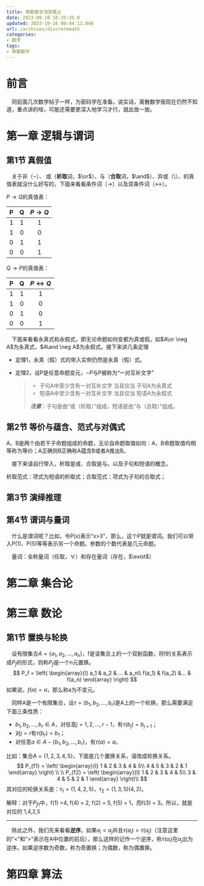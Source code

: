 ```yaml
---
title: 离散数学浅尝辄止
date: 2023-09-18 16:35:35.0
updated: 2023-10-16 00:04:13.048
url: /archives/discretemath
categories: 
- 数学
tags: 
- 离散数学
---
```




# 前言

&emsp;同前面几次数学帖子一样，为密码学在准备。说实话，离散数学我现在仍然不知道，重点讲的啥，可能还需要更深入地学习才行，就此放一放。

# 第一章 逻辑与谓词

## 第1节 真假值

&emsp;关于非（$\neg$）、 或（**析取**词，$\or$）、与（**合取**词，$\and$）、异或（\）、的真值表就没什么好写的，下面来看看条件词（$\rightarrow$）以及双条件词（$\leftrightarrow$）。

$P\rightarrow Q$的真值表：

|  P   |  Q   | $P\rightarrow Q$ |
| :--: | :--: | :--------------: |
|  1   |  1   |        1         |
|  1   |  0   |        0         |
|  0   |  1   |        1         |
|  0   |  0   |        1         |



$Q\rightarrow P$的真值表：

|  P   |  Q   | $P\leftrightarrow Q$ |
| :--: | :--: | :------------------: |
|  1   |  1   |          1           |
|  1   |  0   |          0           |
|  0   |  1   |          0           |
|  0   |  0   |          1           |



&emsp;下面来看看永真式和永假式，即无论命题如何变都为真或假。如$A\or \neg A$为永真式，$A\and \neg A$为永假式。接下来讲几条定理

- 定理1，永真（假）式的带入实例仍然是永真（假）式。

- 定理2，设P是任意命题变元，$\neg P$与P被称为“一对互补文字”

    > - 子句A中至少含有一对互补文字    当且仅当    子句A为永真式
    > - 短语A中至少含有一对互补文字    当且仅当    短语A为永假式
    >
    > ***注意***：子句是由“或（析取）”组成，短语是由“与（合取）”组成。



## 第2节 等价与蕴含、范式与对偶式

A、B是两个由若干子命题组成的命题，无论自命题取值如何：A、B命题取值均相等称为等价；A正确则B正确称A蕴含B或者A推出B。

&emsp;接下来请自行带入，析取是或、合取是与。以及子句和短语的概念。

析取范式：项式为短语的析取式；合取范式：项式为子句的合取式；

## 第3节 演绎推理

## 第4节 谓词与量词

&emsp;什么是谓词呢？比如，令P(x)表示“x>3”，那么，这个P就是谓词。我们可以带入P(1)、P(5)等等表示另一个命题。参数的个数代表是几元命题。

&emsp;量词：全称量词（任取，$\forall$）和存在量词（存在，$\exist$）



# 第二章 集合论

# 第三章 数论

## 第1节 置换与轮换

&emsp;设有限集合$A = \{a_1, a_2, ...,a_n\}$，f是该集合上的一个双射函数，将f的关系表示成$P_f$的形式，则称$P_f$是一个n元置换。
$$
P_f = \left(
	\begin{array}{l}
		a_1 & a_2 & ... & a_n\\
		f(a_1) & f(a_2) &... & f(a_n)
	\end{array}
\right)
$$
如果说，$f(a)=a$，那么称a为不变元。

&emsp;同样A是一个有限集合，设$\tau = (b_1, b_2,...,b_r)$是A上的一个轮换，那么需要满足下面三条性质：

- $b_1,b_2,...,b_r \in A$，对任意$j=1,2,...,r-1$，有$\tau(b_j) = b_{j+1}$；
- 对$j=r$有$\tau(b_r)=b_1$；
- 对任意$a\in A - \{ b_1, b_2, ...,b_r \}$，有$\tau(a) = a$。

比如：集合$A = \{1,2,3,4,5\}$，下面是几个置换关系，请改成轮换关系。
$$
P_{f1} = \left(
	\begin{array}{l}
		1 & 2 & 3 & 4 & 5\\
		4 & 5 & 3 & 2 & 1
	\end{array}
\right) \\ \\
P_{f2} = \left(
	\begin{array}{l}
		1 & 2 & 3 & 4 & 5\\
		3 & 4 & 5 & 2 & 1
	\end{array}
\right)\\
$$
其对应的轮换关系是：$\tau_1 = (1,4,2,5)$，$\tau_2 = (1,3,5)(4,2)$。

解释：对于$P_{f1}$中，f(1) =4, f(4) = 2, f(2) = 5, f(5) = 1，而f(3) = 3。所以，就是对应的 1,4,2,5

---

&emsp;除此之外，我们先来看看**逆序**。如果$a_i < a_j$并且$\tau(a_i) > \tau(a_j)$（注意这里的“<”和“>”表示在A中位置的前后），那么这样的记作一个逆序，称$\tau(a_i)$在$a_j$出为逆序。如果逆序数为奇数，称为奇置换；为偶数，称为偶置换。

# 第四章 算法